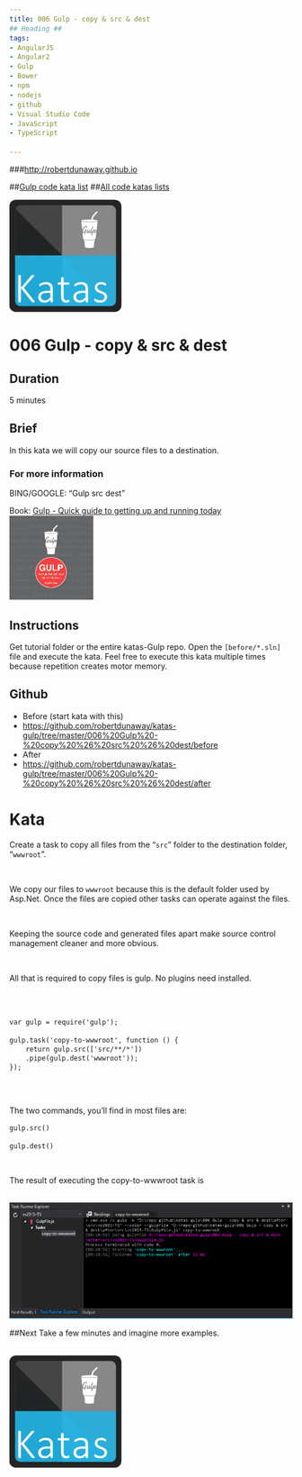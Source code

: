 ```yaml
---
title: 006 Gulp - copy & src & dest
## Heading ##
tags: 
- AngularJS
- Angular2
- Gulp
- Bower
- npm
- nodejs
- github
- Visual Studio Code
- JavaScript
- TypeScript

---
```


###http://robertdunaway.github.io

##[Gulp code kata list](http://mycodekatas.github.io/gulp.html)
##[All code katas lists](http://mycodekatas.github.io/)

 <img src="https://raw.githubusercontent.com/robertdunaway/katas-gulp/master/katas-Gulp-logo.png" alt="Smiley face" height="200" width="200"> 

# 006 Gulp - copy & src & dest

## Duration
5 minutes

## Brief
In this kata we will copy our source files to a destination.

### For more information 
BING/GOOGLE: “Gulp src dest”

Book: 
[Gulp - Quick guide to getting up and running today](http://www.amazon.com/Gulp-Quick-guide-getting-running-ebook/dp/B010NXMFF6/)
<br>
<img src="https://raw.githubusercontent.com/robertdunaway/gulp-book/master/bookcoverimage.PNG" alt="Smiley face" height="150" width="150">



## Instructions
Get tutorial folder or the entire katas-Gulp repo.
Open the `[before/*.sln]` file and execute the kata.
Feel free to execute this kata multiple times because repetition creates motor memory.

## Github
 - Before (start kata with this)
  - https://github.com/robertdunaway/katas-gulp/tree/master/006%20Gulp%20-%20copy%20%26%20src%20%26%20dest/before
 - After
  - https://github.com/robertdunaway/katas-gulp/tree/master/006%20Gulp%20-%20copy%20%26%20src%20%26%20dest/after


# Kata
Create a task to copy all files from the “`src`” folder to the destination folder, “`wwwroot`”.

<br>

We copy our files to `wwwroot` because this is the default folder used by Asp.Net.  Once the files are copied other tasks can operate against the files.

<br>

Keeping the source code and generated files apart make source control management cleaner and more obvious.  

<br>

All that is required to copy files is gulp.  No plugins need installed.

<br>

```

var gulp = require('gulp');

gulp.task('copy-to-wwwroot', function () {
    return gulp.src(['src/**/*'])
    .pipe(gulp.dest('wwwroot'));
});


```

<br>

The two commands, you’ll find in most files are:

    gulp.src()

    gulp.dest()

<br>

The result of executing the copy-to-wwwroot task is

<br>

 <img src="https://raw.githubusercontent.com/robertdunaway/katas-gulp/master/006%20Gulp%20-%20copy%20%26%20src%20%26%20dest/1.png">
 

##Next
Take a few minutes and imagine more examples. 

<br>

 <img src="https://raw.githubusercontent.com/robertdunaway/katas-gulp/master/katas-Gulp-logo.png" alt="Smiley face" height="200" width="200"> 